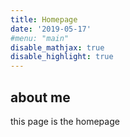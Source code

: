 ```yaml
---
title: Homepage
date: '2019-05-17'
#menu: "main"
disable_mathjax: true
disable_highlight: true
---
```


## about me
this page is the homepage
